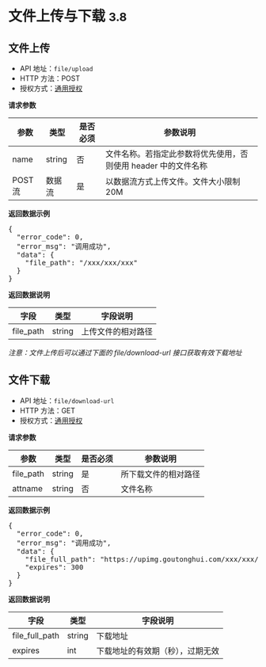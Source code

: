 # 文件上传与下载  <small>3.8</small>

## 文件上传

- API 地址：`file/upload`
- HTTP 方法：POST
- 授权方式：[通用授权](auth-intro.html)

**请求参数**

<table>
<thead>
	<tr>
		<th>参数</th>
		<th>类型</th>
		<th>是否必须</th>
		<th>参数说明</th>
	</tr>
</thead>
<tbody>
	<tr>
		<td>name</td>
		<td>string</td>
		<td>否</td>
		<td>文件名称。若指定此参数将优先使用，否则使用 header 中的文件名称</td>
	</tr>
    <tr>
		<td>POST流</td>
		<td>数据流</td>
		<td>是</td>
		<td>以数据流方式上传文件。文件大小限制 20M</td>
	</tr>
</tbody>
</table>

**返回数据示例**

<pre>
{
  "error_code": 0,
  "error_msg": "调用成功",
  "data": {
    "file_path": "/xxx/xxx/xxx"
  }
}
</pre>

**返回数据说明**

<table>
<thead>
	<tr>
		<th>字段</th>
		<th>类型</th>
		<th>字段说明</th>
	</tr>
</thead>
<tbody>
	<tr>
		<td>file_path</td>
		<td>string</td>
		<td>上传文件的相对路径</td>
	</tr>
</tbody>
</table>

<em>注意：文件上传后可以通过下面的 file/download-url 接口获取有效下载地址</em>

## 文件下载

- API 地址：`file/download-url`
- HTTP 方法：GET
- 授权方式：[通用授权](auth-intro.html)

**请求参数**

<table>
<thead>
	<tr>
		<th>参数</th>
		<th>类型</th>
		<th>是否必须</th>
		<th>参数说明</th>
	</tr>
</thead>
<tbody>
	<tr>
		<td>file_path</td>
		<td>string</td>
		<td>是</td>
		<td>所下载文件的相对路径</td>
	</tr>
    <tr>
		<td>attname</td>
		<td>string</td>
		<td>否</td>
		<td>文件名称</td>
	</tr>
</tbody>
</table>


**返回数据示例**

<pre>
{
  "error_code": 0,
  "error_msg": "调用成功",
  "data": {
    "file_full_path": "https://upimg.goutonghui.com/xxx/xxx/xxx?_=xxx&attname=abc.doc",
    "expires": 300
  }
}
</pre>

**返回数据说明**

<table>
<thead>
	<tr>
		<th>字段</th>
		<th>类型</th>
		<th>字段说明</th>
	</tr>
</thead>
<tbody>
	<tr>
		<td>file_full_path</td>
		<td>string</td>
		<td>下载地址</td>
	</tr>
	<tr>
		<td>expires</td>
		<td>int</td>
		<td>下载地址的有效期（秒），过期无效</td>
	</tr>
</tbody>
</table>